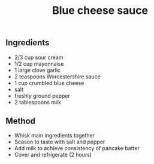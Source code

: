 ﻿---
title: Blue cheese sauce
---
## Ingredients

- 2/3 cup sour cream
- 1/2 cup mayonnaise
- 1 large clove garlic
- 2 teaspoons Worcestershire sauce
- 1 cup crumbled blue cheese
- salt
- freshly ground pepper
- 2 tablespoons milk

## Method

- Whisk main ingredients together
- Season to taste with salt and pepper
- Add milk to achieve consistency of pancake batter
- Cover and refrigerate (2 hours)